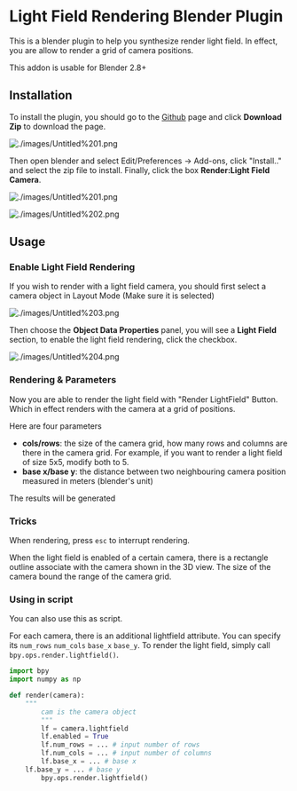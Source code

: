 # Light Field Rendering Blender Plugin

This is a blender plugin to help you synthesize render light field. In effect, you are allow to render a grid of camera positions. 

This addon is usable for Blender 2.8+

## Installation

To install the plugin, you should go to the [Github](https://github.com/gfxdisp/Blender-addon-light-field-camera) page and click **Download Zip** to download the page.

![./images/Untitled%201.png](./images/Untitled%201.png)

Then open blender and select Edit/Preferences → Add-ons, click "Install.." and select the zip file to install. Finally, click the box **Render:Light Field Camera**.

![./images/Untitled%201.png](./images/Untitled%201.png)

![./images/Untitled%202.png](./images/Untitled%202.png)

## Usage

### Enable Light Field Rendering

If you wish to render with a light field camera, you should first select a camera object in Layout Mode (Make sure it is selected)

![./images/Untitled%203.png](./images/Untitled%203.png)

Then choose the **Object Data Properties** panel, you will see a **Light Field** section, to enable the light field rendering, click the checkbox.

![./images/Untitled%204.png](./images/Untitled%204.png)

### Rendering & Parameters

Now you are able to render the light field with "Render LightField" Button. Which in effect renders with the camera at a grid of positions. 

Here are four parameters

- **cols/rows**: the size of the camera grid, how many rows and columns are there in the camera grid. For example, if you want to render a light field of size 5x5, modify both to 5.
- **base x/base y**: the distance between two neighbouring camera position measured in meters (blender's unit)

The results will be generated 

### Tricks

When rendering, press `esc` to interrupt rendering.

When the light field is enabled of a certain camera, there is a rectangle outline associate with the camera shown in the 3D view. The size of the camera bound the range of the camera grid.


### Using in script

You can also use this as script.

For each camera, there is an additional lightfield attribute. You can specify its `num_rows` `num_cols` `base_x` `base_y`. To render the light field, simply call `bpy.ops.render.lightfield()`. 

```python
import bpy
import numpy as np

def render(camera):
    """
        cam is the camera object
        """
        lf = camera.lightfield
        lf.enabled = True
        lf.num_rows = ... # input number of rows
        lf.num_cols = ... # input number of columns
        lf.base_x = ... # base x
    lf.base_y = ... # base y
        bpy.ops.render.lightfield()
```
